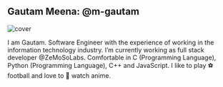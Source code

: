 ## Gautam Meena: @m-gautam

<!--
**m-gautam/m-gautam** is a ✨ _special_ ✨ repository because its `README.md` (this file) appears on your GitHub profile.

Here are some ideas to get you started:

- 🔭 I’m currently working on ...
- 🌱 I’m currently learning ...
- 👯 I’m looking to collaborate on ...
- 🤔 I’m looking for help with ...
- 💬 Ask me about ...
- 📫 How to reach me: ...
- 😄 Pronouns: ...
- ⚡ Fun fact: ...
-->
![cover](https://img2.pngio.com/hi-there-there-png-1100_277.png)

I am Gautam. Software Engineer with the experience of working in the information technology industry. I’m currently working as full stack developer @ZeMoSoLabs. Comfortable in C (Programming Language), Python (Programming Language), C++ and JavaScript. I like to play :soccer: football  and love to :eyes: watch  anime.
